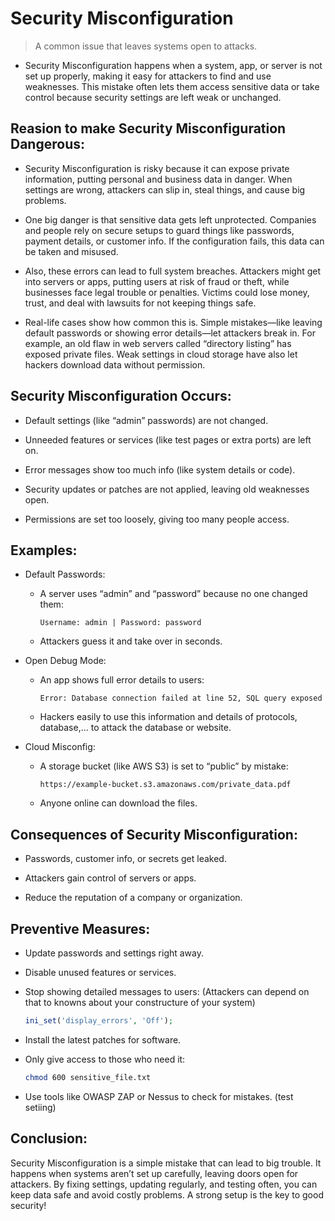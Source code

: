 # Security Misconfiguration
> A common issue that leaves systems open to attacks.

- Security Misconfiguration happens when a system, app, or server is not set up properly, making it easy for attackers to find and use weaknesses. This mistake often lets them access sensitive data or take control because security settings are left weak or unchanged.

## Reasion to make Security Misconfiguration Dangerous:
- Security Misconfiguration is risky because it can expose private information, putting personal and business data in danger. When settings are wrong, attackers can slip in, steal things, and cause big problems.

- One big danger is that sensitive data gets left unprotected. Companies and people rely on secure setups to guard things like passwords, payment details, or customer info. If the configuration fails, this data can be taken and misused.

- Also, these errors can lead to full system breaches. Attackers might get into servers or apps, putting users at risk of fraud or theft, while businesses face legal trouble or penalties. Victims could lose money, trust, and deal with lawsuits for not keeping things safe.

- Real-life cases show how common this is. Simple mistakes—like leaving default passwords or showing error details—let attackers break in. For example, an old flaw in web servers called “directory listing” has exposed private files. Weak settings in cloud storage have also let hackers download data without permission.

## Security Misconfiguration Occurs:
- Default settings (like “admin” passwords) are not changed.

- Unneeded features or services (like test pages or extra ports) are left on.

- Error messages show too much info (like system details or code).

- Security updates or patches are not applied, leaving old weaknesses open.

- Permissions are set too loosely, giving too many people access.

## Examples:
- Default Passwords:
    + A server uses “admin” and “password” because no one changed them:

        ```text
        Username: admin | Password: password

    + Attackers guess it and take over in seconds.

- Open Debug Mode:
    + An app shows full error details to users:

        ```text
        Error: Database connection failed at line 52, SQL query exposed

    + Hackers easily to use this information and details of protocols, database,... to attack the database or website.

- Cloud Misconfig:
    + A storage bucket (like AWS S3) is set to “public” by mistake:

        ```text
        https://example-bucket.s3.amazonaws.com/private_data.pdf

    + Anyone online can download the files.

## Consequences of Security Misconfiguration:
- Passwords, customer info, or secrets get leaked.

- Attackers gain control of servers or apps.

- Reduce the reputation of a company or organization.

## Preventive Measures:
- Update passwords and settings right away.

- Disable unused features or services.

- Stop showing detailed messages to users: (Attackers can depend on that to knowns about your constructure of your system)
    ```php
    ini_set('display_errors', 'Off');

- Install the latest patches for software.

- Only give access to those who need it:
    ```bash
    chmod 600 sensitive_file.txt

- Use tools like OWASP ZAP or Nessus to check for mistakes. (test setiing)

## Conclusion:
Security Misconfiguration is a simple mistake that can lead to big trouble. It happens when systems aren’t set up carefully, leaving doors open for attackers. By fixing settings, updating regularly, and testing often, you can keep data safe and avoid costly problems. A strong setup is the key to good security!